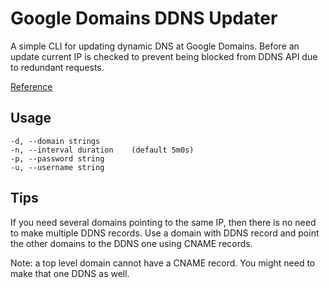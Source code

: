 # Google Domains DDNS Updater

A simple CLI for updating dynamic DNS at Google Domains.
Before an update current IP is checked to prevent being blocked from DDNS API due to redundant requests.

[Reference](https://support.google.com/domains/answer/6147083)

## Usage
```
-d, --domain strings
-n, --interval duration    (default 5m0s)
-p, --password string
-u, --username string
```

## Tips
If you need several domains pointing to the same IP, then there is no need to make multiple DDNS records.
Use a domain with DDNS record and point the other domains to the DDNS one using CNAME records.

Note: a top level domain cannot have a CNAME record. You might need to make that one DDNS as well.
